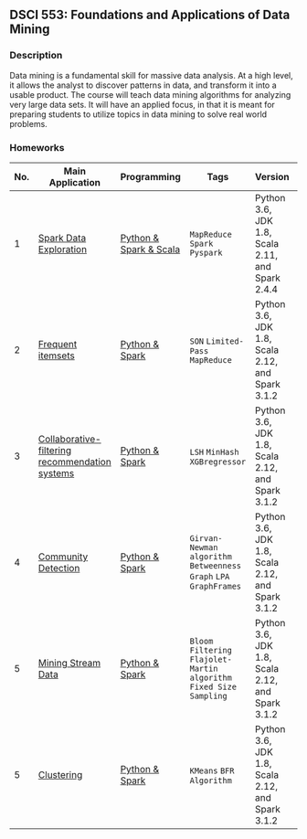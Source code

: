## DSCI 553: Foundations and Applications of Data Mining
### Description
Data mining is a fundamental skill for massive data analysis. At a high level, it allows the analyst
to discover patterns in data, and transform it into a usable product. The course will teach data
mining algorithms for analyzing very large data sets. It will have an applied focus, in that it is
meant for preparing students to utilize topics in data mining to solve real world problems.

### Homeworks
|No.|    Main Application    |Programming|Tags|Version|Score|
|---|------------------------|-----------|----|-----|----|
|1|[Spark Data Exploration](https://github.com/MingLyu-byte/DSCI553-Foundations-and-Applications-of-Data-Mining/blob/master/HW1/DSCI553HW1.pdf)|[Python & Spark & Scala](https://github.com/MingLyu-byte/DSCI553-Foundations-and-Applications-of-Data-Mining/tree/master/HW1) |`MapReduce` `Spark` `Pyspark`|Python 3.6, JDK 1.8, Scala 2.11, and Spark 2.4.4|7.7/7|
|2|[Frequent itemsets](https://github.com/MingLyu-byte/DSCI553-Foundations-and-Applications-of-Data-Mining/blob/master/HW2/DSCI553HW2.pdf)|[Python & Spark](https://github.com/MingLyu-byte/DSCI553-Foundations-and-Applications-of-Data-Mining/tree/master/HW2)| `SON` `Limited-Pass` `MapReduce`|Python 3.6, JDK 1.8, Scala 2.12, and Spark 3.1.2|7/7|
|3|[Collaborative-filtering recommendation systems](https://github.com/MingLyu-byte/DSCI553-Foundations-and-Applications-of-Data-Mining/blob/master/HW3/DSCI553HW3.pdf)|[Python & Spark](https://github.com/MingLyu-byte/DSCI553-Foundations-and-Applications-of-Data-Mining/tree/master/HW3)| `LSH` `MinHash` `XGBregressor`|Python 3.6, JDK 1.8, Scala 2.12, and Spark 3.1.2|7/7|
|4|[Community Detection](https://github.com/MingLyu-byte/DSCI553-Foundations-and-Applications-of-Data-Mining/blob/master/HW4/DSCI553HW4.pdf)|[Python & Spark](https://github.com/MingLyu-byte/DSCI553-Foundations-and-Applications-of-Data-Mining/tree/master/HW4)| `Girvan-Newman algorithm` `Betweenness` `Graph` `LPA` `GraphFrames`|Python 3.6, JDK 1.8, Scala 2.12, and Spark 3.1.2|7/7|
|5|[Mining Stream Data](https://github.com/MingLyu-byte/DSCI553-Foundations-and-Applications-of-Data-Mining/blob/master/HW5/DSCI553HW5.pdf)|[Python & Spark](https://github.com/MingLyu-byte/DSCI553-Foundations-and-Applications-of-Data-Mining/tree/master/HW5)| `Bloom Filtering` `Flajolet-Martin algorithm` `Fixed Size Sampling`|Python 3.6, JDK 1.8, Scala 2.12, and Spark 3.1.2|7/7|
|5|[Clustering](https://github.com/MingLyu-byte/DSCI553-Foundations-and-Applications-of-Data-Mining/blob/master/HW6/DSCI553HW6.pdf)|[Python & Spark](https://github.com/MingLyu-byte/DSCI553-Foundations-and-Applications-of-Data-Mining/tree/master/HW6)| `KMeans` `BFR Algorithm`|Python 3.6, JDK 1.8, Scala 2.12, and Spark 3.1.2|7/7|
